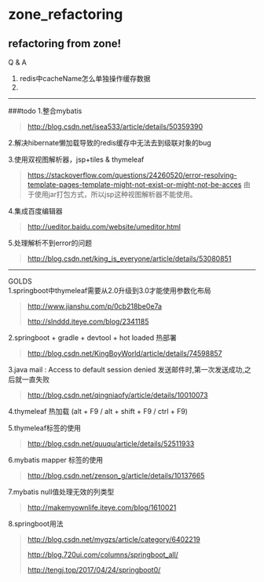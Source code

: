 # zone_refactoring #
## refactoring from zone! ##
Q & A
<br/>
1. redis中cacheName怎么单独操作缓存数据
2.
-----------------------
###todo
1.整合mybatis
>http://blog.csdn.net/isea533/article/details/50359390

2.解决hibernate懒加载导致的redis缓存中无法去到级联对象的bug

3.使用双视图解析器，jsp+tiles & thymeleaf 
>https://stackoverflow.com/questions/24260520/error-resolving-template-pages-template-might-not-exist-or-might-not-be-acces
>由于使用jar打包方式，所以jsp这种视图解析器不能使用。

4.集成百度编辑器 
>http://ueditor.baidu.com/website/umeditor.html

5.处理解析不到error的问题 
>http://blog.csdn.net/king_is_everyone/article/details/53080851<br/>
-----------------------
GOLDS
<br/>
1.springboot中thymeleaf需要从2.0升级到3.0才能使用参数化布局
>http://www.jianshu.com/p/0cb218be0e7a
>
>http://slnddd.iteye.com/blog/2341185

2.springboot + gradle + devtool + hot loaded 热部署
> http://blog.csdn.net/KingBoyWorld/article/details/74598857

3.java mail : Access to default session denied 发送邮件时,第一次发送成功,之后就一直失败
> http://blog.csdn.net/qingniaofy/article/details/10010073

4.thymeleaf 热加载 (alt + F9 / alt + shift + F9 / ctrl + F9)

5.thymeleaf标签的使用
>http://blog.csdn.net/quuqu/article/details/52511933

6.mybatis mapper 标签的使用
>http://blog.csdn.net/zenson_g/article/details/10137665

7.mybatis null值处理无效的列类型
>http://makemyownlife.iteye.com/blog/1610021

8.springboot用法
>http://blog.csdn.net/mygzs/article/category/6402219
>
>http://blog.720ui.com/columns/springboot_all/
>
>http://tengj.top/2017/04/24/springboot0/